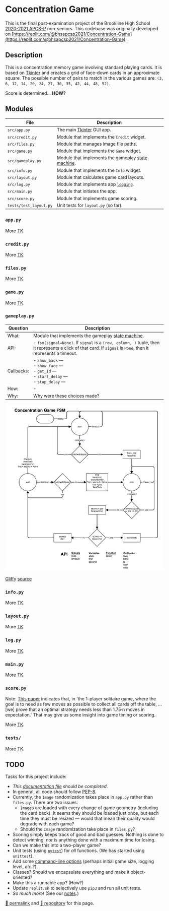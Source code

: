 # Concentration Game

This is the final post-examination project of the Brookline High School [2020-2021 APCS-P](https://sites.google.com/psbma.org/david-petty/archive/2020-2021/apcsp) non-seniors. This codebase was originally developed on [https://replit.com/@bhsapcsp2021/Concentration-Game](https://replit.com/@bhsapcsp2021/Concentration-Game).

## Description

This is a concentration memory game involving standard playing cards. It is based on [Tkinter](https://docs.python.org/3/library/tkinter.html) and creates a grid of face-down cards in an approximate square. The possible number of pairs to match in the various games are: `(3, 6, 12, 14, 20, 24, 27, 30, 35, 42, 44, 48, 52)`. 

Score is determined... **HOW?**

## Modules

| File | Description |
| --- | --- |
| `src/app.py` | The main [Tkinter](https://docs.python.org/3/library/tkinter.html) GUI app. |
| `src/credit.py` | Module that implements the `Credit` widget. |
| `src/files.py` | Module that manages image file paths. |
| `src/game.py` | Module that implements the `Game` widget. |
| `src/gameplay.py` | Module that implements the gameplay [state machine](https://en.wikipedia.org/wiki/Mealy_machine). |
| `src/info.py` | Module that implements the `Info` widget. |
| `src/layout.py` | Module that calculates game card layouts. |
| `src/log.py` | Module that implements app [`logging`](https://docs.python.org/3/library/logging.html). |
| `src/main.py` | Module that initiates the app. |
| `src/score.py` | Module that implements game scoring. |
| `tests/test_layout.py` | Unit tests for `layout.py` (so far). |

### `app.py`

More [TK](https://en.wikipedia.org/wiki/To_come_(publishing)).

### `credit.py`

More [TK](https://en.wikipedia.org/wiki/To_come_(publishing)).

### `files.py`

More [TK](https://en.wikipedia.org/wiki/To_come_(publishing)).

### `game.py`

More [TK](https://en.wikipedia.org/wiki/To_come_(publishing)).

### `gameplay.py`

| Question | Description |
| --- | --- |
| What: | Module that implements the gameplay [state machine](https://en.wikipedia.org/wiki/Mealy_machine). |
| API: | - `fsm(signal=None)`. If `signal` is a `(row, column, )` tuple, then it represents a click of that card. If `signal` is `None`, then it represents a timeout. |
| Callbacks: | - `show_back` &mdash; <br>- `show_face` &mdash;<br>- `get_id` &mdash;<br>- `start_delay` &mdash;<br>- `stop_delay` &mdash; |
| How: | -  |
| Why: | Why were these choices made? |

![concentration state machine](./concentration-state-machine.png)

[Gliffy](https://gliffy.com) [source](https://go.gliffy.com/go/publish/13517385)

### `info.py`

More [TK](https://en.wikipedia.org/wiki/To_come_(publishing)).

### `layout.py`

More [TK](https://en.wikipedia.org/wiki/To_come_(publishing)).

### `log.py`

More [TK](https://en.wikipedia.org/wiki/To_come_(publishing)).

### `main.py`

More [TK](https://en.wikipedia.org/wiki/To_come_(publishing)).

### `score.py`

Note: [This paper](http://eprints-dev5.cs.univie.ac.at/5522/1/2013-memory.pdf) indicates that, in 'the 1–player solitaire game, where the goal is to need as few moves as possible to collect all cards off the table, ...[we] prove that an optimal strategy needs less than 1.75·n moves in expectation.' That may give us some insight into game timing or scoring.

More [TK](https://en.wikipedia.org/wiki/To_come_(publishing)).

### `tests/`

More [TK](https://en.wikipedia.org/wiki/To_come_(publishing)).

## TODO

Tasks for this project include:

- *This [documentation file](https://github.com/psb-2020-2021-apcsp/concentration-game/blob/main/README.md) should be completed*.
- In general, all code should follow [PEP-8](https://www.python.org/dev/peps/pep-0008/).
- Currently, the `Image` randomization takes place in `app.py` rather than `files.py`. There are two issues:
  - `Image`s are loaded with every change of game geometry (including the card back). It seems they should be loaded just once, but each time they must be resized &mdash; would that mean their quality would degrade with each game?
  - Should the `Image` randomization take place in `files.py`?
- Scoring simply keeps track of good and bad guesses. Nothing is done to detect winning, nor is anything done with a maximum time for losing.
- Can we make this into a two-player game?
- Unit tests (using [`pytest`](https://docs.pytest.org/)) for *all* functions. (We has started using `unittest`).
- Add some [command-line options](https://docs.python.org/3/library/argparse.html) (perhaps initial game size, logging level, *etc.*?).
- Classes? Should we encapsulate everything and make it object-oriented?
- Make this a runnable app? (How?)
- Update `replit.sh` to selectively use `pip3` and run all unit tests.
- *So much more!* (See our [notes](https://drive.google.com/file/d/1UhX4aK-9mBqioveEm5JWuqGeYFfpsKQS/view).)

[&#128279; permalink](https://psb-2020-2021-apcsp.github.io/concentration-game) and [&#128297; repository](https://github.com/psb-2020-2021-apcsp/concentration-game) for this page.
